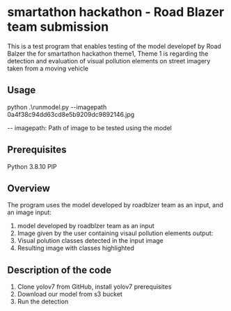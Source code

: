 # smartathon hackathon - Road Blazer team submission 
This is a test program that enables testing of the model developef by Road Balzer the for smartathon hackathon theme1, 
Theme 1 is regarding the detection and evaluation of visual pollution elements on street imagery taken from a moving vehicle

## Usage
python .\runmodel.py --imagepath 0a4f38c94dd63cd8e5b9209dc9892146.jpg

-- imagepath: Path of image to be tested using the model

## Prerequisites
Python 3.8.10
PIP

## Overview
The program uses the model developed by roadblzer team as an input, and an image 
input:
1. model developed by roadblzer team as an input
2. Image given by the user containing visaul pollution elements 
output: 
1. Visual polution classes detected in the input image 
2. Resulting image with classes highlighted


## Description of the code
1. Clone yolov7 from GitHub, install yolov7 prerequisites
2. Download our model from s3 bucket 
3. Run the detection
